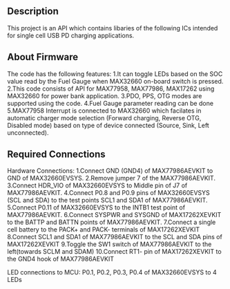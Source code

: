## Description

This project is an API which contains libaries of the following ICs intended for single cell USB PD charging applications.


## About Firmware
The code has the following features:
1.It can toggle LEDs based on the SOC value read by the Fuel Gauge when MAX32660 on-board switch is pressed.
2.This code consists of API for MAX77958, MAX77986, MAX17262 using MAX32660 for power bank application.
3.PDO, PPS, OTG modes are supported using the code.
4.Fuel Gauge parameter reading can be done
5.MAX77958 Interrupt is connected to MAX32660 which facilates in automatic charger mode selection (Forward charging, Reverse OTG, Disabled mode) based on type of device connected (Source, Sink, Left unconnected).


## Required Connections
Hardware Connections:
1.Connect GND (GND4) of MAX77986AEVKIT to GND of MAX32660EVSYS.
2.Remove jumper 7 of the MAX77986AEVKIT.
3.Connect HDR_VIO of MAX32660EVSYS to Middle pin of J7 of MAX77986AEVKIT.
4.Connect P0.8 and P0.9 pins of MAX32660EVSYS (SCL and SDA) to the test points SCL1 and SDA1 of MAX77986AEVKIT.
5.Connect P0.11 of MAX32660EVSYS to the INTB1 test point of MAX77986AEVKIT.
6.Connect SYSPWR and SYSGND of MAX17262XEVKIT to the BATTP and BATTN points of MAX77986AEVKIT.
7.Connect a single cell battery to the PACK+ and PACK- terminals of MAX17262XEVKIT
8.Connect SCL1 and SDA1 of MAX77986AEVKIT to the SCL and SDA pins of MAX17262XEVKIT
9.Toggle the SW1 switch of MAX77986AEVKIT to the left(towards SCLM and SDAM)
10.Connect RT1- pin of MAX17262XEVKIT to the GND4 hook of MAX77986AEVKIT

LED connections to MCU: P0.1, P0.2, P0.3, P0.4 of MAX32660EVSYS to 4 LEDs

